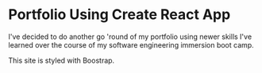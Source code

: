 # Portfolio Using Create React App

I've decided to do another go 'round of my portfolio using newer skills I've learned over the course of my software engineering immersion boot camp.

This site is styled with Boostrap.